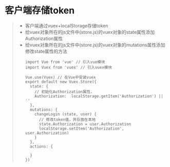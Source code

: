 # 客户端存储token
>* 客户端通过vuex+localStorage存储token  
>* 给vuex对象所在的js文件中(store.js)的vuex对象的state属性添加Authorization属性  
>* 给vuex对象所在的js文件中(store.js)的vuex对象的mutations属性添加修改state属性的方法
>   ```
>   import Vue from 'vue' // 引入vue模块
>   import Vuex from 'vuex' // 引入vuex模块
>    
>   Vue.use(Vuex) // 在Vue中安装vuex
>   export default new Vuex.Store({
>     state: {
>       // 初始化Authorization属性，
>       Authorization:  localStorage.getItem('Authorization') || ''
>     },
>     mutations: {
>       changeLogin (state, user) {
>         // 修改token值，并存放在本地
>         state.Authorization = user.Authorization
>         localStorage.setItem('Authorization', user.Authorization)
>       }
>     },
>     actions: {
>    
>     }
>   })
>   ```
